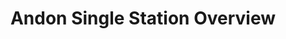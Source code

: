 ---
layout: article
title: Andon Single Station Overview
description: 
  - This template allows you to have an overview of several workstations and thus react quickly to possible problems in a single step. This template could be used in production (make-to-order production) as well as in assembly.
lang: en
weight: 1000
isDraft: true
ref: Andon-Single-Station-Overview
category:
  - Andon
  - Production
  - Logistics
image: Andon-Single-Station-Overview.png
image_thumbnail: 
download: Andon-Single-Station-Overview.pbmx
overview_description:
overview_benefits:
overview_data_sources:
---